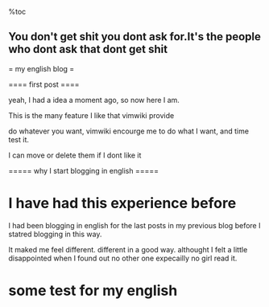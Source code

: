 %toc

You don't get shit you dont ask for.It's the people who dont ask that dont get shit
------

 = my english blog =

==== first post ====

yeah, I had a idea a moment ago, so now here I am.

This is the many feature I like that vimwiki provide

do whatever you want, vimwiki encourge me to do what I want, and time test it.

I can move or delete them if I dont like it

===== why I start blogging in english =====

# I have had this experience before

I had been blogging in english for the last posts in my previous blog before I statred blogging in this way.

It maked me feel different. different in a good way. althought I felt a little disappointed when I found out no other one expecailly no girl read it.

# some test for my english


